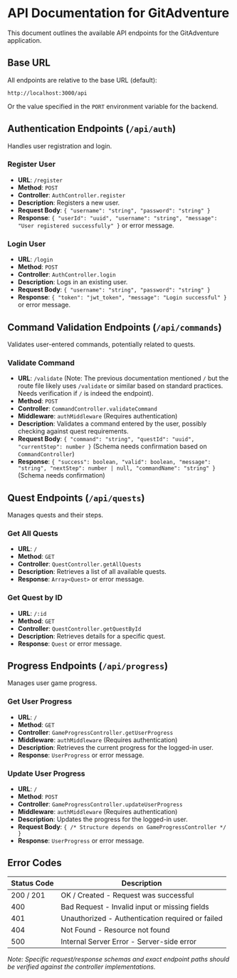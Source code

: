 # API Documentation for GitAdventure

This document outlines the available API endpoints for the GitAdventure application.

## Base URL

All endpoints are relative to the base URL (default):

```
http://localhost:3000/api
```

Or the value specified in the `PORT` environment variable for the backend.

## Authentication Endpoints (`/api/auth`)

Handles user registration and login.

### Register User

- **URL**: `/register`
- **Method**: `POST`
- **Controller**: `AuthController.register`
- **Description**: Registers a new user.
- **Request Body**: `{ "username": "string", "password": "string" }`
- **Response**: `{ "userId": "uuid", "username": "string", "message": "User registered successfully" }` or error message.

### Login User

- **URL**: `/login`
- **Method**: `POST`
- **Controller**: `AuthController.login`
- **Description**: Logs in an existing user.
- **Request Body**: `{ "username": "string", "password": "string" }`
- **Response**: `{ "token": "jwt_token", "message": "Login successful" }` or error message.

## Command Validation Endpoints (`/api/commands`)

Validates user-entered commands, potentially related to quests.

### Validate Command

- **URL**: `/validate` (Note: The previous documentation mentioned `/` but the route file likely uses `/validate` or similar based on standard practices. Needs verification if `/` is indeed the endpoint).
- **Method**: `POST`
- **Controller**: `CommandController.validateCommand`
- **Middleware**: `authMiddleware` (Requires authentication)
- **Description**: Validates a command entered by the user, possibly checking against quest requirements.
- **Request Body**: `{ "command": "string", "questId": "uuid", "currentStep": number }` (Schema needs confirmation based on `CommandController`)
- **Response**: `{ "success": boolean, "valid": boolean, "message": "string", "nextStep": number | null, "commandName": "string" }` (Schema needs confirmation)

## Quest Endpoints (`/api/quests`)

Manages quests and their steps.

### Get All Quests

- **URL**: `/`
- **Method**: `GET`
- **Controller**: `QuestController.getAllQuests`
- **Description**: Retrieves a list of all available quests.
- **Response**: `Array<Quest>` or error message.

### Get Quest by ID

- **URL**: `/:id`
- **Method**: `GET`
- **Controller**: `QuestController.getQuestById`
- **Description**: Retrieves details for a specific quest.
- **Response**: `Quest` or error message.

## Progress Endpoints (`/api/progress`)

Manages user game progress.

### Get User Progress

- **URL**: `/`
- **Method**: `GET`
- **Controller**: `GameProgressController.getUserProgress`
- **Middleware**: `authMiddleware` (Requires authentication)
- **Description**: Retrieves the current progress for the logged-in user.
- **Response**: `UserProgress` or error message.

### Update User Progress

- **URL**: `/`
- **Method**: `POST`
- **Controller**: `GameProgressController.updateUserProgress`
- **Middleware**: `authMiddleware` (Requires authentication)
- **Description**: Updates the progress for the logged-in user.
- **Request Body**: `{ /* Structure depends on GameProgressController */ }`
- **Response**: `UserProgress` or error message.

## Error Codes

| Status Code | Description |
|-------------|-------------|
| 200 / 201   | OK / Created - Request was successful |
| 400         | Bad Request - Invalid input or missing fields |
| 401         | Unauthorized - Authentication required or failed |
| 404         | Not Found - Resource not found |
| 500         | Internal Server Error - Server-side error |

*Note: Specific request/response schemas and exact endpoint paths should be verified against the controller implementations.*